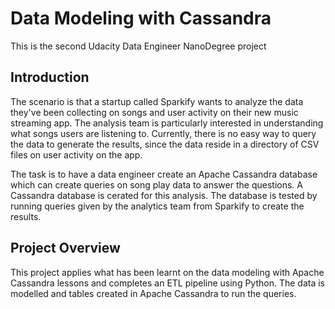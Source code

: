 # Data Modeling with Cassandra

This is the second Udacity Data Engineer NanoDegree project

## Introduction
The scenario is that a startup called Sparkify wants to analyze the data they've been collecting on songs and user activity on their new music streaming app. The analysis team is particularly interested in understanding what songs users are listening to. Currently, there is no easy way to query the data to generate the results, since the data reside in a directory of CSV files on user activity on the app.

The task is to have a data engineer create an Apache Cassandra database which can create queries on song play data to answer the questions. A Cassandra database is cerated for this analysis. The database is tested by running queries given by the analytics team from Sparkify to create the results.

## Project Overview
This project applies what has been learnt on the data modeling with Apache Cassandra lessons and completes an ETL pipeline using Python. The data is modelled and tables created in Apache Cassandra to run the queries. 